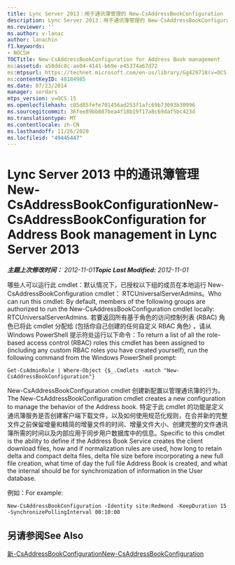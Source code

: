 ```yaml
---
title: Lync Server 2013：用于通讯簿管理的 New-CsAddressBookConfiguration
description: Lync Server 2013：用于通讯簿管理的 New-CsAddressBookConfiguration。
ms.reviewer: ''
ms.author: v-lanac
author: lanachin
f1.keywords:
- NOCSH
TOCTitle: New-CsAddressBookConfiguration for Address Book management
ms:assetid: a58ddc8c-ae04-4141-b69e-e45374a67d72
ms:mtpsurl: https://technet.microsoft.com/en-us/library/Gg429718(v=OCS.15)
ms:contentKeyID: 48184985
ms.date: 07/23/2014
manager: serdars
mtps_version: v=OCS.15
ms.openlocfilehash: c85d85fefe701456ad253f1afc69b73093b30996
ms.sourcegitcommit: 36fee89bb887bea4f18b19f17a8c69daf5bc423d
ms.translationtype: MT
ms.contentlocale: zh-CN
ms.lasthandoff: 11/26/2020
ms.locfileid: "49445447"
---
```

# <a name="new-csaddressbookconfiguration-for-address-book-management-in-lync-server-2013"></a><span data-ttu-id="0a66c-103">Lync Server 2013 中的通讯簿管理 New-CsAddressBookConfiguration</span><span class="sxs-lookup"><span data-stu-id="0a66c-103">New-CsAddressBookConfiguration for Address Book management in Lync Server 2013</span></span>

<div data-xmlns="http://www.w3.org/1999/xhtml">

<div class="topic" data-xmlns="http://www.w3.org/1999/xhtml" data-msxsl="urn:schemas-microsoft-com:xslt" data-cs="https://msdn.microsoft.com/">

<div data-asp="https://msdn2.microsoft.com/asp">



</div>

<div id="mainSection">

<div id="mainBody"><span data-ttu-id="0a66c-104">

<span> </span></span><span class="sxs-lookup"><span data-stu-id="0a66c-104">

<span> </span></span></span>

<span data-ttu-id="0a66c-105">_**主题上次修改时间：** 2012-11-01_</span><span class="sxs-lookup"><span data-stu-id="0a66c-105">_**Topic Last Modified:** 2012-11-01_</span></span>

<span data-ttu-id="0a66c-106">哪些人可以运行此 cmdlet：默认情况下，已授权以下组的成员在本地运行 New-CsAddressBookConfiguration cmdlet： RTCUniversalServerAdmins。</span><span class="sxs-lookup"><span data-stu-id="0a66c-106">Who can run this cmdlet: By default, members of the following groups are authorized to run the New-CsAddressBookConfiguration cmdlet locally: RTCUniversalServerAdmins.</span></span> <span data-ttu-id="0a66c-107">若要返回所有基于角色的访问控制列表 (RBAC) 角色已将此 cmdlet 分配给 (包括你自己创建的任何自定义 RBAC 角色) ，请从 Windows PowerShell 提示符处运行以下命令：</span><span class="sxs-lookup"><span data-stu-id="0a66c-107">To return a list of all the role-based access control (RBAC) roles this cmdlet has been assigned to (including any custom RBAC roles you have created yourself), run the following command from the Windows PowerShell prompt:</span></span>

    Get-CsAdminRole | Where-Object {$_.Cmdlets -match "New-CsAddressBookConfiguration"}

<span data-ttu-id="0a66c-108">New-CsAddressBookConfiguration cmdlet 创建新配置以管理通讯簿的行为。</span><span class="sxs-lookup"><span data-stu-id="0a66c-108">The New-CsAddressBookConfiguration cmdlet creates a new configuration to manage the behavior of the Address book.</span></span> <span data-ttu-id="0a66c-109">特定于此 cmdlet 的功能是定义通讯簿服务是否创建客户端下载文件，以及如何使用规范化规则，在合并新的完整文件之前保留增量和精简的增量文件的时间、增量文件大小、创建完整的文件通讯簿所需的时间以及内部应用于同步用户数据库中的信息。</span><span class="sxs-lookup"><span data-stu-id="0a66c-109">Specific to this cmdlet is the ability to define if the Address Book Service creates the client download files, how and if normalization rules are used, how long to retain delta and compact delta files, delta file size before incorporating a new full file creation, what time of day the full file Address Book is created, and what the internal should be for synchronization of information in the User database.</span></span>

<span data-ttu-id="0a66c-110">例如：</span><span class="sxs-lookup"><span data-stu-id="0a66c-110">For example:</span></span>

    New-CsAddressBookConfiguration -Identity site:Redmond -KeepDuration 15 -SynchronizePollingInterval 00:10:00

<div>

## <a name="see-also"></a><span data-ttu-id="0a66c-111">另请参阅</span><span class="sxs-lookup"><span data-stu-id="0a66c-111">See Also</span></span>


[<span data-ttu-id="0a66c-112">新-CsAddressBookConfiguration</span><span class="sxs-lookup"><span data-stu-id="0a66c-112">New-CsAddressBookConfiguration</span></span>](https://docs.microsoft.com/powershell/module/skype/New-CsAddressBookConfiguration)  
  

<span data-ttu-id="0a66c-113"></div>

</div>

<span> </span>

</div>

</div>

</span><span class="sxs-lookup"><span data-stu-id="0a66c-113"></div>

</div>

<span> </span>

</div>

</div>

</span></span></div>

